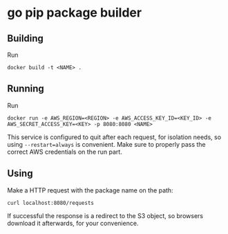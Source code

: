 # go pip package builder


## Building

Run 

```
docker build -t <NAME> .
```


## Running

Run 

```
docker run -e AWS_REGION=<REGION> -e AWS_ACCESS_KEY_ID=<KEY_ID> -e AWS_SECRET_ACCESS_KEY=<KEY> -p 8080:8080 <NAME>
```

This service is configured to quit after each request, for isolation needs, so
using `--restart=always` is convenient.
Make sure to properly pass the correct AWS credentials on the run part.


## Using

Make a HTTP request with the package name on the path:

```
curl localhost:8080/requests
```

If successful the response is a redirect to the S3 object, so browsers
download it afterwards, for your convenience.
